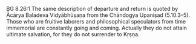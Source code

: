 BG 8.26:1	The same description of departure and return is quoted by Ācārya Baladeva Vidyābhūṣaṇa from the Chāndogya Upaniṣad (5.10.3–5). Those who are fruitive laborers and philosophical speculators from time immemorial are constantly going and coming. Actually they do not attain ultimate salvation, for they do not surrender to Kṛṣṇa.